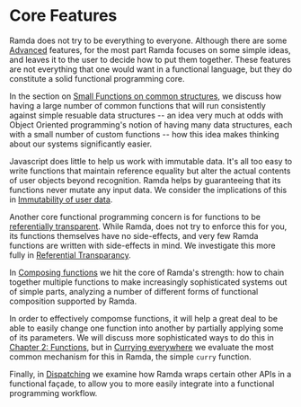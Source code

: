 Core Features
=============

Ramda does not try to be everything to everyone.  Although there are some
[Advanced][09] features, for the most part Ramda focuses on some simple ideas,
and leaves it to the user to decide how to put them together.  These features
are not everything that one would want in a functional language, but they do
constitute a solid functional programming core.

In the section on [Small Functions on common structures][sf], we discuss how
having a large number of common functions that will run consistently against
simple resuable data structures -- an idea very much at odds with Object
Oriented programming's notion of having many data structures, each with a small
number of custom functions -- how this idea makes thinking about our systems
significantly easier.

Javascript does little to help us work with immutable data.  It's all too easy
to write functions that maintain reference equality but alter the actual
contents of user objects beyond recognition.  Ramda helps by guaranteeing that
its functions never mutate any input data.  We consider the implications of this
in [Immutability of user data][im].

Another core functional programming concern is for functions to be
[referentially transparent][rt].  While Ramda, does not try to enforce this for
you, its functions themselves have no side-effects, and very few Ramda functions
are written with side-effects in mind.  We investigate this more fully in
[Referential Transparancy][tr].

In [Composing functions][co] we hit the core of Ramda's strength: how to chain
together multiple functions to make increasingly sophisticated systems out of
simple parts, analyzing a number of different forms of functional composition
supported by Ramda.

In order to effectively compomse functions, it will help a great deal to be able
to easily change one function into another by partially applying some of its
parameters.  We will discuss more sophisticated ways to do this in [Chapter 2:
Functions][02], but in [Currying everywhere][cu] we evaluate the most common
mechanism for this in Ramda, the simple `curry` function.

Finally, in [Dispatching][di] we examine how Ramda wraps certain other APIs in
a functional façade, to allow you to more easily integrate into a functional
programming workflow.




  [02]: ../02-functions
  [09]: ../09-advanced
  [co]: Compostion.md
  [cu]: Currying.md
  [di]: Dispatching.md
  [im]: Immutability.md
  [rt]: https://en.wikipedia.org/wiki/Referential_transparency_%28computer_science%29
  [sf]: SmallFunctions.md
  [tr]: ReferentialTransparency.md
